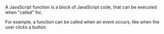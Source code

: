 A JavaScript function is a block of JavaScript code, that can be executed when "called" for.

For example, a function can be called when an event occurs, like when the user clicks a button.